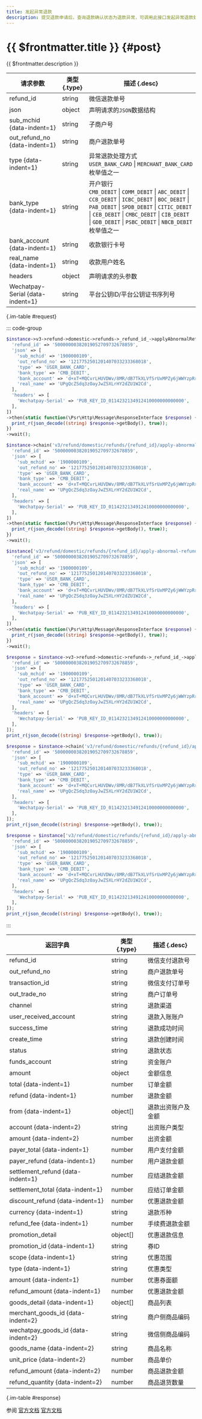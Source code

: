 ```yaml
---
title: 发起异常退款
description: 提交退款申请后，查询退款确认状态为退款异常，可调用此接口发起异常退款处理。支持退款至用户、退款至交易商户银行账户两种处理方式。
---
```


# {{ $frontmatter.title }} {#post}

{{ $frontmatter.description }}

| 请求参数 | 类型 {.type} | 描述 {.desc}
| --- | --- | ---
| refund_id | string | 微信退款单号
| json | object | 声明请求的`JSON`数据结构
| sub_mchid {data-indent=1} | string | 子商户号
| out_refund_no {data-indent=1} | string | 商户退款单号
| type {data-indent=1} | string | 异常退款处理方式<br/>`USER_BANK_CARD` \| `MERCHANT_BANK_CARD` 枚举值之一
| bank_type {data-indent=1} | string | 开户银行<br/>`CMB_DEBIT` \| `COMM_DEBIT` \| `ABC_DEBIT` \| `CCB_DEBIT` \| `ICBC_DEBIT` \| `BOC_DEBIT` \| `PAB_DEBIT` \| `SPDB_DEBIT` \| `CITIC_DEBIT` \| `CEB_DEBIT` \| `CMBC_DEBIT` \| `CIB_DEBIT` \| `GDB_DEBIT` \| `PSBC_DEBIT` \| `NBCB_DEBIT` 枚举值之一
| bank_account {data-indent=1} | string | 收款银行卡号
| real_name {data-indent=1} | string | 收款用户姓名
| headers | object | 声明请求的头参数
| Wechatpay-Serial {data-indent=1} | string | 平台公钥ID/平台公钥证书序列号

{.im-table #request}

::: code-group

```php [异步纯链式]
$instance->v3->refund->domestic->refunds->_refund_id_->applyAbnormalRefund->postAsync([
  'refund_id' => '50000000382019052709732678859',
  'json' => [
    'sub_mchid' => '1900000109',
    'out_refund_no' => '1217752501201407033233368018',
    'type' => 'USER_BANK_CARD',
    'bank_type' => 'CMB_DEBIT',
    'bank_account' => 'd+xT+MQCvrLHUVDWv/8MR/dB7TkXLVfSrUxMPZy6jWWYzpRrEEaYQE8ZRGYoeorwC+w==',
    'real_name' => 'UPgQcZSdq3zOayJwZ5XLrHY2dZU1W2Cd',
  ],
  'headers' => [
    'Wechatpay-Serial' => 'PUB_KEY_ID_0114232134912410000000000000',
  ],
])
->then(static function(\Psr\Http\Message\ResponseInterface $response) {
  print_r(json_decode((string) $response->getBody(), true));
})
->wait();
```

```php [异步声明式]
$instance->chain('v3/refund/domestic/refunds/{refund_id}/apply-abnormal-refund')->postAsync([
  'refund_id' => '50000000382019052709732678859',
  'json' => [
    'sub_mchid' => '1900000109',
    'out_refund_no' => '1217752501201407033233368018',
    'type' => 'USER_BANK_CARD',
    'bank_type' => 'CMB_DEBIT',
    'bank_account' => 'd+xT+MQCvrLHUVDWv/8MR/dB7TkXLVfSrUxMPZy6jWWYzpRrEEaYQE8ZRGYoeorwC+w==',
    'real_name' => 'UPgQcZSdq3zOayJwZ5XLrHY2dZU1W2Cd',
  ],
  'headers' => [
    'Wechatpay-Serial' => 'PUB_KEY_ID_0114232134912410000000000000',
  ],
])
->then(static function(\Psr\Http\Message\ResponseInterface $response) {
  print_r(json_decode((string) $response->getBody(), true));
})
->wait();
```

```php [异步属性式]
$instance['v3/refund/domestic/refunds/{refund_id}/apply-abnormal-refund']->postAsync([
  'refund_id' => '50000000382019052709732678859',
  'json' => [
    'sub_mchid' => '1900000109',
    'out_refund_no' => '1217752501201407033233368018',
    'type' => 'USER_BANK_CARD',
    'bank_type' => 'CMB_DEBIT',
    'bank_account' => 'd+xT+MQCvrLHUVDWv/8MR/dB7TkXLVfSrUxMPZy6jWWYzpRrEEaYQE8ZRGYoeorwC+w==',
    'real_name' => 'UPgQcZSdq3zOayJwZ5XLrHY2dZU1W2Cd',
  ],
  'headers' => [
    'Wechatpay-Serial' => 'PUB_KEY_ID_0114232134912410000000000000',
  ],
])
->then(static function(\Psr\Http\Message\ResponseInterface $response) {
  print_r(json_decode((string) $response->getBody(), true));
})
->wait();
```

```php [同步纯链式]
$response = $instance->v3->refund->domestic->refunds->_refund_id_->applyAbnormalRefund->post([
  'refund_id' => '50000000382019052709732678859',
  'json' => [
    'sub_mchid' => '1900000109',
    'out_refund_no' => '1217752501201407033233368018',
    'type' => 'USER_BANK_CARD',
    'bank_type' => 'CMB_DEBIT',
    'bank_account' => 'd+xT+MQCvrLHUVDWv/8MR/dB7TkXLVfSrUxMPZy6jWWYzpRrEEaYQE8ZRGYoeorwC+w==',
    'real_name' => 'UPgQcZSdq3zOayJwZ5XLrHY2dZU1W2Cd',
  ],
  'headers' => [
    'Wechatpay-Serial' => 'PUB_KEY_ID_0114232134912410000000000000',
  ],
]);
print_r(json_decode((string) $response->getBody(), true));
```

```php [同步声明式]
$response = $instance->chain('v3/refund/domestic/refunds/{refund_id}/apply-abnormal-refund')->post([
  'refund_id' => '50000000382019052709732678859',
  'json' => [
    'sub_mchid' => '1900000109',
    'out_refund_no' => '1217752501201407033233368018',
    'type' => 'USER_BANK_CARD',
    'bank_type' => 'CMB_DEBIT',
    'bank_account' => 'd+xT+MQCvrLHUVDWv/8MR/dB7TkXLVfSrUxMPZy6jWWYzpRrEEaYQE8ZRGYoeorwC+w==',
    'real_name' => 'UPgQcZSdq3zOayJwZ5XLrHY2dZU1W2Cd',
  ],
  'headers' => [
    'Wechatpay-Serial' => 'PUB_KEY_ID_0114232134912410000000000000',
  ],
]);
print_r(json_decode((string) $response->getBody(), true));
```

```php [同步属性式]
$response = $instance['v3/refund/domestic/refunds/{refund_id}/apply-abnormal-refund']->post([
  'refund_id' => '50000000382019052709732678859',
  'json' => [
    'sub_mchid' => '1900000109',
    'out_refund_no' => '1217752501201407033233368018',
    'type' => 'USER_BANK_CARD',
    'bank_type' => 'CMB_DEBIT',
    'bank_account' => 'd+xT+MQCvrLHUVDWv/8MR/dB7TkXLVfSrUxMPZy6jWWYzpRrEEaYQE8ZRGYoeorwC+w==',
    'real_name' => 'UPgQcZSdq3zOayJwZ5XLrHY2dZU1W2Cd',
  ],
  'headers' => [
    'Wechatpay-Serial' => 'PUB_KEY_ID_0114232134912410000000000000',
  ],
]);
print_r(json_decode((string) $response->getBody(), true));
```

:::

| 返回字典 | 类型 {.type} | 描述 {.desc}
| --- | --- | ---
| refund_id | string | 微信支付退款号
| out_refund_no | string | 商户退款单号
| transaction_id | string | 微信支付订单号
| out_trade_no | string | 商户订单号
| channel | string | 退款渠道
| user_received_account | string | 退款入账账户
| success_time | string | 退款成功时间
| create_time | string | 退款创建时间
| status | string | 退款状态
| funds_account | string | 资金账户
| amount | object | 金额信息
| total {data-indent=1} | number | 订单金额
| refund {data-indent=1} | number | 退款金额
| from {data-indent=1} | object[] | 退款出资账户及金额
| account {data-indent=2} | string | 出资账户类型
| amount {data-indent=2} | number | 出资金额
| payer_total {data-indent=1} | number | 用户支付金额
| payer_refund {data-indent=1} | number | 用户退款金额
| settlement_refund {data-indent=1} | number | 应结退款金额
| settlement_total {data-indent=1} | number | 应结订单金额
| discount_refund {data-indent=1} | number | 优惠退款金额
| currency {data-indent=1} | string | 退款币种
| refund_fee {data-indent=1} | number | 手续费退款金额
| promotion_detail | object[] | 优惠退款信息
| promotion_id {data-indent=1} | string | 券ID
| scope {data-indent=1} | string | 优惠范围
| type {data-indent=1} | string | 优惠类型
| amount {data-indent=1} | number | 优惠券面额
| refund_amount {data-indent=1} | number | 优惠退款金额
| goods_detail {data-indent=1} | object[] | 商品列表
| merchant_goods_id {data-indent=2} | string | 商户侧商品编码
| wechatpay_goods_id {data-indent=2} | string | 微信侧商品编码
| goods_name {data-indent=2} | string | 商品名称
| unit_price {data-indent=2} | number | 商品单价
| refund_amount {data-indent=2} | number | 商品退款金额
| refund_quantity {data-indent=2} | number | 商品退货数量

{.im-table #response}

参阅 [官方文档](https://pay.weixin.qq.com/docs/merchant/apis/refund/refunds/create-abnormal-refund.html) [官方文档](https://pay.weixin.qq.com/docs/partner/apis/refund/refunds/create-abnormal-refund.html)
